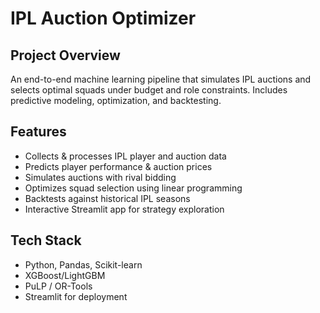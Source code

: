 # IPL Auction Optimizer

## Project Overview
An end-to-end machine learning pipeline that simulates IPL auctions and selects optimal squads under budget and role constraints. Includes predictive modeling, optimization, and backtesting.

## Features
- Collects & processes IPL player and auction data
- Predicts player performance & auction prices
- Simulates auctions with rival bidding
- Optimizes squad selection using linear programming
- Backtests against historical IPL seasons
- Interactive Streamlit app for strategy exploration

## Tech Stack
- Python, Pandas, Scikit-learn
- XGBoost/LightGBM
- PuLP / OR-Tools
- Streamlit for deployment


